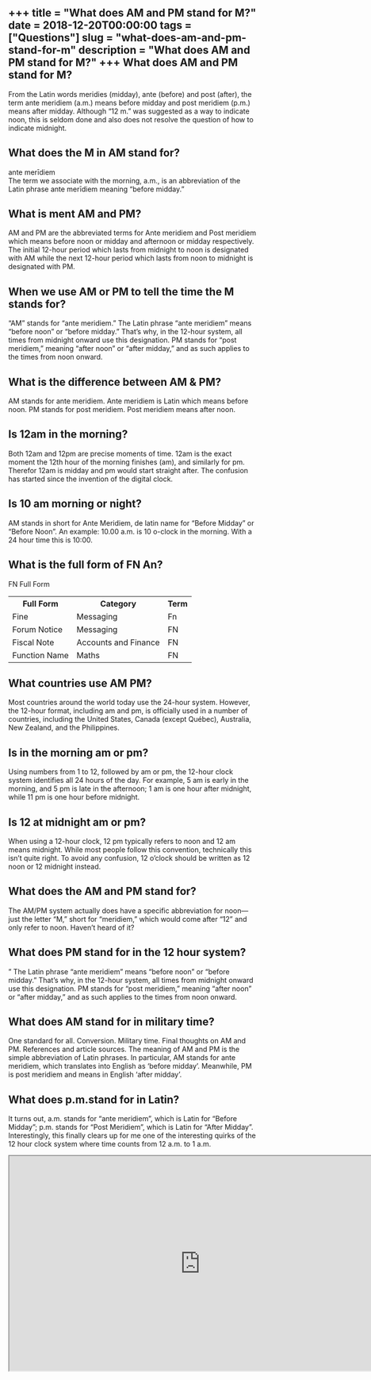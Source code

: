 +++
title = "What does AM and PM stand for M?"
date = 2018-12-20T00:00:00
tags = ["Questions"]
slug = "what-does-am-and-pm-stand-for-m"
description = "What does AM and PM stand for M?"
+++
What does AM and PM stand for M?
--------------------------------

From the Latin words meridies (midday), ante (before) and post (after), the term ante meridiem (a.m.) means before midday and post meridiem (p.m.) means after midday. Although “12 m.” was suggested as a way to indicate noon, this is seldom done and also does not resolve the question of how to indicate midnight.

What does the M in AM stand for?
--------------------------------

ante merīdiem  
The term we associate with the morning, a.m., is an abbreviation of the Latin phrase ante merīdiem meaning “before midday.”

What is ment AM and PM?
-----------------------

AM and PM are the abbreviated terms for Ante meridiem and Post meridiem which means before noon or midday and afternoon or midday respectively. The initial 12-hour period which lasts from midnight to noon is designated with AM while the next 12-hour period which lasts from noon to midnight is designated with PM.

When we use AM or PM to tell the time the M stands for?
-------------------------------------------------------

“AM” stands for “ante meridiem.” The Latin phrase “ante meridiem” means “before noon” or “before midday.” That’s why, in the 12-hour system, all times from midnight onward use this designation. PM stands for “post meridiem,” meaning “after noon” or “after midday,” and as such applies to the times from noon onward.

What is the difference between AM &amp; PM?
-------------------------------------------

AM stands for ante meridiem. Ante meridiem is Latin which means before noon. PM stands for post meridiem. Post meridiem means after noon.

Is 12am in the morning?
-----------------------

Both 12am and 12pm are precise moments of time. 12am is the exact moment the 12th hour of the morning finishes (am), and similarly for pm. Therefor 12am is midday and pm would start straight after. The confusion has started since the invention of the digital clock.

Is 10 am morning or night?
--------------------------

AM stands in short for Ante Meridiem, de latin name for “Before Midday” or “Before Noon”. An example: 10.00 a.m. is 10 o-clock in the morning. With a 24 hour time this is 10:00.

What is the full form of FN An?
-------------------------------

FN Full Form

<table><tr><th>Full Form</th><th>Category</th><th>Term</th></tr><tr><td>Fine</td><td>Messaging</td><td>Fn</td></tr><tr><td>Forum Notice</td><td>Messaging</td><td>FN</td></tr><tr><td>Fiscal Note</td><td>Accounts and Finance</td><td>FN</td></tr><tr><td>Function Name</td><td>Maths</td><td>FN</td></tr></table>

What countries use AM PM?
-------------------------

Most countries around the world today use the 24-hour system. However, the 12-hour format, including am and pm, is officially used in a number of countries, including the United States, Canada (except Québec), Australia, New Zealand, and the Philippines.

Is in the morning am or pm?
---------------------------

Using numbers from 1 to 12, followed by am or pm, the 12-hour clock system identifies all 24 hours of the day. For example, 5 am is early in the morning, and 5 pm is late in the afternoon; 1 am is one hour after midnight, while 11 pm is one hour before midnight.

Is 12 at midnight am or pm?
---------------------------

When using a 12-hour clock, 12 pm typically refers to noon and 12 am means midnight. While most people follow this convention, technically this isn’t quite right. To avoid any confusion, 12 o’clock should be written as 12 noon or 12 midnight instead.

What does the AM and PM stand for?
----------------------------------

The AM/PM system actually does have a specific abbreviation for noon—just the letter “M,” short for “meridiem,” which would come after “12” and only refer to noon. Haven’t heard of it?

What does PM stand for in the 12 hour system?
---------------------------------------------

” The Latin phrase “ante meridiem” means “before noon” or “before midday.” That’s why, in the 12-hour system, all times from midnight onward use this designation. PM stands for “post meridiem,” meaning “after noon” or “after midday,” and as such applies to the times from noon onward.

What does AM stand for in military time?
----------------------------------------

One standard for all. Conversion. Military time. Final thoughts on AM and PM. References and article sources. The meaning of AM and PM is the simple abbreviation of Latin phrases. In particular, AM stands for ante meridiem, which translates into English as ‘before midday’. Meanwhile, PM is post meridiem and means in English ‘after midday’.

What does p.m.stand for in Latin?
---------------------------------

It turns out, a.m. stands for “ante meridiem”, which is Latin for “Before Midday”; p.m. stands for “Post Meridiem”, which is Latin for “After Midday”. Interestingly, this finally clears up for me one of the interesting quirks of the 12 hour clock system where time counts from 12 a.m. to 1 a.m.

<iframe allow="accelerometer; autoplay; clipboard-write; encrypted-media; gyroscope; picture-in-picture" allowfullscreen="" class="__youtube_prefs__  epyt-is-override  no-lazyload" data-no-lazy="1" data-origheight="433" data-origwidth="770" data-skipgform_ajax_framebjll="" height="433" id="_ytid_62773" loading="lazy" src="https://www.youtube.com/embed/BUSZpQ6rzFA?enablejsapi=1&autoplay=0&cc_load_policy=0&cc_lang_pref=&iv_load_policy=1&loop=0&modestbranding=0&rel=1&fs=1&playsinline=0&autohide=2&theme=dark&color=red&controls=1&" title="YouTube player" width="770"></iframe>